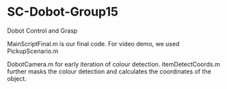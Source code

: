 # SC-Dobot-Group15
Dobot Control and Grasp

MainScriptFinal.m is our final code. For video demo, we used PickupScenario.m

DobotCamera.m for early iteration of colour detection. itemDetectCoords.m further masks the colour detection and calculates the 
coordinates of the object. 
